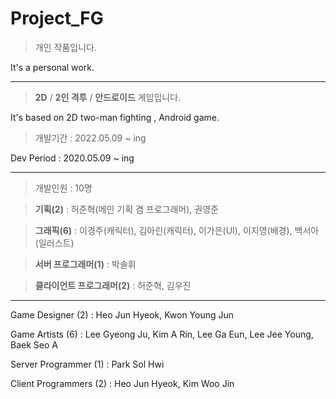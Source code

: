 # Project_FG

> 개인 작품입니다.

It's a personal work.


---


> **2D** / **2인 격투** / **안드로이드** 게임입니다.

It's based on 2D two-man fighting , Android game. 


> 개발기간 : 2022.05.09 ~ ing

Dev Period : 2020.05.09 ~ ing


---


> 개발인원 : 10명

> **기획(2)** : 허준혁(메인 기획 겸 프로그래머), 권영준

> **그래픽(6)** : 이경주(캐릭터), 김아린(캐릭터), 이가은(UI), 이지영(배경), 백서아(일러스트)

> **서버 프로그래머(1)** : 박솔휘

> **클라이언트 프로그래머(2)** : 허준혁, 김우진

---


Game Designer (2) : Heo Jun Hyeok, Kwon Young Jun

Game Artists (6) : Lee Gyeong Ju, Kim A Rin, Lee Ga Eun, Lee Jee Young, Baek Seo A

Server Programmer (1) : Park Sol Hwi

Client Programmers (2) : Heo Jun Hyeok, Kim Woo Jin
